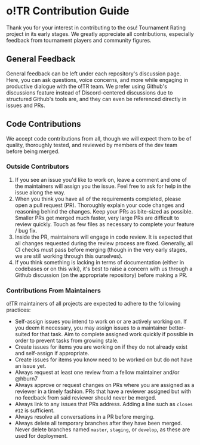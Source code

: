 # o!TR Contribution Guide

Thank you for your interest in contributing to the osu! Tournament Rating project in its early stages.
We greatly appreciate all contributions, especially feedback from tournament players and community figures.

## General Feedback

General feedback can be left under each repository's discussion page. Here, you can ask questions, voice concerns, and more while engaging in productive dialogue with the o!TR team. We prefer using Github's discussions feature instead of Discord-centered discussions due to structured Github's tools are, and they can even be referenced directly in issues and PRs.

<!-- ### Discussions
- [Links here] -->


## Code Contributions

We accept code contributions from all, though we will expect them to be of quality, thoroughly tested, and reviewed by members of the dev team before being merged.

### Outside Contributors

1. If you see an issue you'd like to work on, leave a comment and one of the maintainers will assign you the issue. Feel free to ask for help in the issue along the way.
2. When you think you have all of the requirements completed, please open a pull request (PR). Thoroughly explain your code changes and reasoning behind the changes. Keep your PRs as bite-sized as possible. Smaller PRs get merged much faster, very large PRs are difficult to review quickly. Touch as few files as necessary to complete your feature / bug fix.
3. Inside the PR, maintainers will engage in code review. It is expected that all changes requested during the review process are fixed. Generally, all CI checks must pass before merging (though in the very early stages, we are still working through this ourselves).
4. If you think something is lacking in terms of documentation (either in codebases or on this wiki), it's best to raise a concern with us through a Github discussion (on the appropriate repository) before making a PR.

### Contributions From Maintainers

o!TR maintainers of all projects are expected to adhere to the following practices:

* Self-assign issues you intend to work on or are actively working on. If you deem it necessary, you may assign issues to a maintainer better-suited for that task. Aim to complete assigned work quickly if possible in order to prevent tasks from growing stale.
* Create issues for items you are working on if they do not already exist and self-assign if appropriate.
* Create issues for items you know need to be worked on but do not have an issue yet.
* Always request at least one review from a fellow maintainer and/or @hburn7
* Always approve or request changes on PRs where you are assigned as a reviewer in a timely fashion. PRs that have a reviewer assigned but with no feedback from said reviewer should never be merged.
* Always link to any issues that PRs address. Adding a line such as `closes #12` is sufficient.
* Always resolve all conversations in a PR before merging.
* Always delete all temporary branches after they have been merged. Never delete branches named `master`, `staging`, or `develop`, as these are used for deployment.